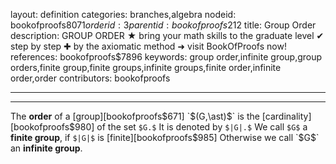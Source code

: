 layout: definition
categories: branches,algebra
nodeid: bookofproofs$8071
orderid: 3
parentid: bookofproofs$212
title: Group Order
description: GROUP ORDER ★ bring your math skills to the graduate level ✔ step by step ✚ by the axiomatic method ➜ visit BookOfProofs now!
references: bookofproofs$7896
keywords: group order,infinite group,group orders,finite group,finite groups,infinite groups,finite order,infinite order,order
contributors: bookofproofs

---


---

The **order** of a [group][bookofproofs$671] `$(G,\ast)$` is the [cardinality][bookofproofs$980] of the set `$G.$` It is denoted by `$|G|.$` We call `$G$` a **finite group**, if `$|G|$` is [finite][bookofproofs$985] Otherwise we call `$G$` an **infinite group**.
